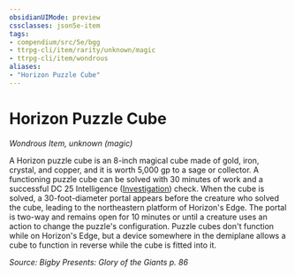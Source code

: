```yaml
---
obsidianUIMode: preview
cssclasses: json5e-item
tags:
- compendium/src/5e/bgg
- ttrpg-cli/item/rarity/unknown/magic
- ttrpg-cli/item/wondrous
aliases: 
- "Horizon Puzzle Cube"
---
```

# Horizon Puzzle Cube
*Wondrous Item, unknown (magic)*  


A Horizon puzzle cube is an 8-inch magical cube made of gold, iron, crystal, and copper, and it is worth 5,000 gp to a sage or collector. A functioning puzzle cube can be solved with 30 minutes of work and a successful DC 25 Intelligence ([Investigation](/3-Mechanics/CLI/rules/skills.md#Investigation)) check. When the cube is solved, a 30-foot-diameter portal appears before the creature who solved the cube, leading to the northeastern platform of Horizon's Edge. The portal is two-way and remains open for 10 minutes or until a creature uses an action to change the puzzle's configuration. Puzzle cubes don't function while on Horizon's Edge, but a device somewhere in the demiplane allows a cube to function in reverse while the cube is fitted into it.

*Source: Bigby Presents: Glory of the Giants p. 86*